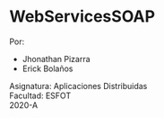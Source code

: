 # WebServicesSOAP
Por: 
* Jhonathan Pizarra
* Erick Bolaños

Asignatura: Aplicaciones Distribuidas\
Facultad: ESFOT\
2020-A
